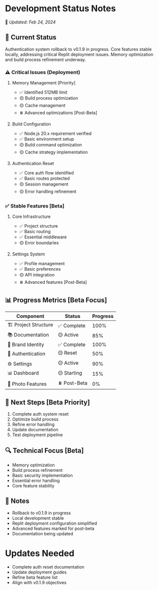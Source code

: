 # Development Status Notes
📅 *Updated: Feb 24, 2024*

## 🎯 Current Status
Authentication system rollback to v0.1.9 in progress. Core features stable locally, addressing critical Replit deployment issues. Memory optimization and build process refinement underway.

### ⚠️ Critical Issues (Deployment)
1. Memory Management [Priority]
   - ✅ Identified 512MB limit
   - 🟡 Build process optimization
   - 🟡 Cache management
   - ⏸️ Advanced optimizations [Post-Beta]

2. Build Configuration
   - ✅ Node.js 20.x requirement verified
   - ✅ Basic environment setup
   - 🟡 Build command optimization
   - 🟡 Cache strategy implementation

3. Authentication Reset
   - ✅ Core auth flow identified
   - ✅ Basic routes protected
   - 🟡 Session management
   - 🟡 Error handling refinement

### ✅ Stable Features [Beta]
1. Core Infrastructure
   - ✅ Project structure
   - ✅ Basic routing
   - ✅ Essential middleware
   - 🟡 Error boundaries

2. Settings System
   - ✅ Profile management
   - ✅ Basic preferences
   - 🟡 API integration
   - ⏸️ Advanced features [Post-Beta]

## 📊 Progress Metrics [Beta Focus]
| Component | Status | Progress |
|-----------|---------|-----------|
| 🏗️ Project Structure | ✅ Complete | 100% |
| 📚 Documentation | 🟡 Active | 85% |
| 🎨 Brand Identity | ✅ Complete | 100% |
| 🔐 Authentication | 🟡 Reset | 50% |
| ⚙️ Settings | 🟡 Active | 90% |
| 📊 Dashboard | 🟡 Starting | 15% |
| 📸 Photo Features | ⏸️ Post-Beta | 0% |

## 📝 Next Steps [Beta Priority]
1. Complete auth system reset
2. Optimize build process
3. Refine error handling
4. Update documentation
5. Test deployment pipeline

## 🔍 Technical Focus [Beta]
- Memory optimization
- Build process refinement
- Basic security implementation
- Essential error handling
- Core feature stability

## 📝 Notes
- Rollback to v0.1.9 in progress
- Local development stable
- Replit deployment configuration simplified
- Advanced features marked for post-beta
- Documentation being updated

# Updates Needed
- Complete auth reset documentation
- Update deployment guides
- Refine beta feature list
- Align with v0.1.9 objectives